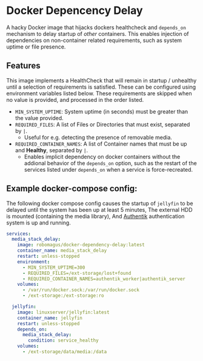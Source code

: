 
# Docker Depencency Delay

A hacky Docker image that hijacks dockers healthcheck and `depends_on` mechanism to delay startup of _other_ containers. This enables injection of dependencies on non-container related requirements, such as system uptime or file presence.

## Features

This image implements a HealthCheck that will remain in startup / unhealthy until a selection of requirements is satisfied. These can be configured using environment variables listed below. These requirements are skipped when no value is provided, and processed in the order listed.

- `MIN_SYSTEM_UPTIME`: System uptime (in seconds) must be greater than the value provided.
- `REQUIRED_FILES`: A list of Files or Directories that must exist, separated by `|`.
  - Useful for e.g. detecting the presence of removable media.
- `REQUIRED_CONTAINER_NAMES`: A list of Container names that must be up and **Healthy**, separated by `|`.
  - Enables implicit dependency on docker containers without the addional behavior of the `depends_on` option, such as the restart of the services listed under `depends_on` when a service is force-recreated.

## Example docker-compose config:

The following docker compose config causes the startup of `jellyfin` to be delayed until the system has been up at least 5 minutes, The external HDD is mounted (containing the media library), And [Authentik](https://github.com/goauthentik/authentik) authentication system is up and running.

```yaml
services:
  media_stack_delay:
    image: robomagus/docker-dependency-delay:latest
    container_name: media_stack_delay
    restart: unless-stopped
    environment:
      - MIN_SYSTEM_UPTIME=300
      - REQUIRED_FILES=/ext-storage/lost+found
      - REQUIRED_CONTAINER_NAMES=authentik_worker|authentik_server
    volumes:
      - /var/run/docker.sock:/var/run/docker.sock
      - /ext-storage:/ext-storage:ro

  jellyfin:
    image: linuxserver/jellyfin:latest
    container_name: jellyfin
    restart: unless-stopped
    depends_on:
      media_stack_delay:
        condition: service_healthy
    volumes:
      - /ext-storage/data/media:/data

```

